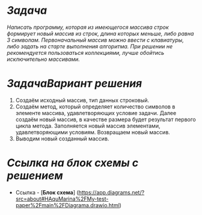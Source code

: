 # *Задача*
*Написать программу, которая из имеющегося массива строк формирует новый массив из строк, длина которых меньше, либо равна 3 символам. Первоначальный массив можно ввести с клавиатуры, либо задать на старте выполнения алгоритма. При решении не рекомендуется пользоваться коллекциями, лучше обойтись исключительно массивами.*

# *ЗадачаВариант решения*
1. Создаём исходный массив, тип данных строковый.
2. Создаём метод, который определяет количество символов в элементе массива, удавлетворяющих условие задачи. Далее создаём новый массив, в качестве размера будет результат первого цикла метода. Заполняется новый массив элементами, удавлетворяющими условиям. Возвращаем новый массив.
3. Выводим новый созданный массив.

# *Ссылка на блок схемы с решением*
* Ссылка - [**Блок схема**] (https://app.diagrams.net/?src=about#HAquMarina%2FMy-test-paper%2Fmain%2FDiagrama.drawio.html)
